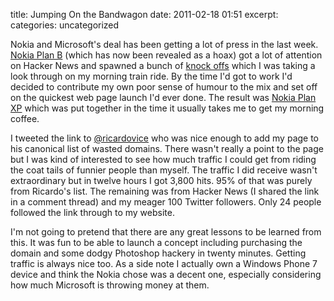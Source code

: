 title: Jumping On the Bandwagon
date: 2011-02-18 01:51
excerpt: 
categories: uncategorized

Nokia and Microsoft's deal has been getting a lot of press in the last week. [Nokia Plan B](http://nokiaplanb.com/) (which has now been revealed as a hoax) got a lot of attention on Hacker News and spawned a bunch of [knock offs](http://nokiaplans.com/) which I was taking a look through on my morning train ride. By the time I'd got to work I'd decided to contribute my own poor sense of humour to the mix and set off on the quickest web page launch I'd ever done. The result was [Nokia Plan XP](http://nokiaplanxp.com/) which was put together in the time it usually takes me to get my morning coffee.<!--more-->

I tweeted the link to [@ricardovice](http://twitter.com/ricardovice) who was nice enough to add my page to his canonical list of wasted domains. There wasn't really a point to the page but I was kind of interested to see how much traffic I could get from riding the coat tails of funnier people than myself. The traffic I did receive wasn't extraordinary but in twelve hours I got 3,800 hits. 95% of that was purely from Ricardo's list. The remaining was from Hacker News (I shared the link in a comment thread) and my meager 100 Twitter followers. Only 24 people followed the link through to my website.

I'm not going to pretend that there are any great lessons to be learned from this. It was fun to be able to launch a concept including purchasing the domain and some dodgy Photoshop hackery in twenty minutes. Getting traffic is always nice too. As a side note I actually own a Windows Phone 7 device and think the Nokia chose was a decent one, especially considering how much Microsoft is throwing money at them.